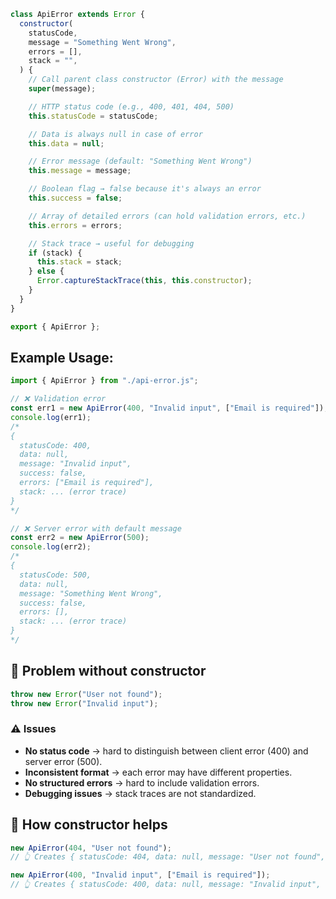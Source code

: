 ```js
class ApiError extends Error {
  constructor(
    statusCode,
    message = "Something Went Wrong",
    errors = [],
    stack = "",
  ) {
    // Call parent class constructor (Error) with the message
    super(message);

    // HTTP status code (e.g., 400, 401, 404, 500)
    this.statusCode = statusCode;

    // Data is always null in case of error
    this.data = null;

    // Error message (default: "Something Went Wrong")
    this.message = message;

    // Boolean flag → false because it's always an error
    this.success = false;

    // Array of detailed errors (can hold validation errors, etc.)
    this.errors = errors;

    // Stack trace → useful for debugging
    if (stack) {
      this.stack = stack;
    } else {
      Error.captureStackTrace(this, this.constructor);
    }
  }
}

export { ApiError };
```

## Example Usage:

```js
import { ApiError } from "./api-error.js";

// ❌ Validation error
const err1 = new ApiError(400, "Invalid input", ["Email is required"]);
console.log(err1);
/*
{
  statusCode: 400,
  data: null,
  message: "Invalid input",
  success: false,
  errors: ["Email is required"],
  stack: ... (error trace)
}
*/

// ❌ Server error with default message
const err2 = new ApiError(500);
console.log(err2);
/*
{
  statusCode: 500,
  data: null,
  message: "Something Went Wrong",
  success: false,
  errors: [],
  stack: ... (error trace)
}
*/
```

## 🔹 Problem without constructor

```js
throw new Error("User not found");
throw new Error("Invalid input");
```

### ⚠️ Issues

- **No status code** → hard to distinguish between client error (400) and server error (500).
- **Inconsistent format** → each error may have different properties.
- **No structured errors** → hard to include validation errors.
- **Debugging issues** → stack traces are not standardized.

## 🔹 How constructor helps

```js
new ApiError(404, "User not found");
// 👆 Creates { statusCode: 404, data: null, message: "User not found", success: false, errors: [] }

new ApiError(400, "Invalid input", ["Email is required"]);
// 👆 Creates { statusCode: 400, data: null, message: "Invalid input", success: false, errors: ["Email is required"] }
```
